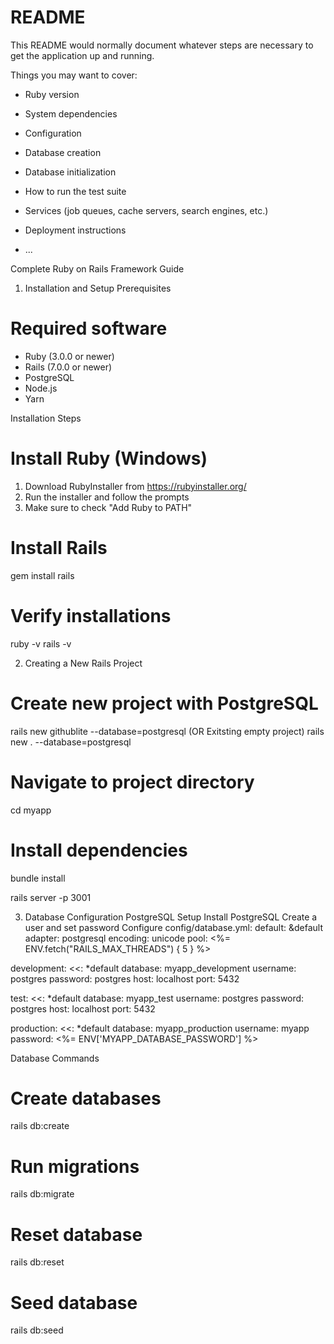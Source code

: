 # README

This README would normally document whatever steps are necessary to get the
application up and running.

Things you may want to cover:

* Ruby version

* System dependencies

* Configuration

* Database creation

* Database initialization

* How to run the test suite

* Services (job queues, cache servers, search engines, etc.)

* Deployment instructions

* ...


Complete Ruby on Rails Framework Guide


1. Installation and Setup
Prerequisites
# Required software
- Ruby (3.0.0 or newer)
- Rails (7.0.0 or newer)
- PostgreSQL
- Node.js
- Yarn

Installation Steps
# Install Ruby (Windows)
1. Download RubyInstaller from https://rubyinstaller.org/
2. Run the installer and follow the prompts
3. Make sure to check "Add Ruby to PATH"

# Install Rails
gem install rails

# Verify installations
ruby -v
rails -v

2. Creating a New Rails Project
# Create new project with PostgreSQL
rails new githublite --database=postgresql
(OR Exitsting empty project) rails new . --database=postgresql

# Navigate to project directory
cd myapp

# Install dependencies
bundle install

rails server -p 3001

3. Database Configuration
PostgreSQL Setup
Install PostgreSQL
Create a user and set password
Configure config/database.yml:
default: &default
  adapter: postgresql
  encoding: unicode
  pool: <%= ENV.fetch("RAILS_MAX_THREADS") { 5 } %>

development:
  <<: *default
  database: myapp_development
  username: postgres
  password: postgres
  host: localhost
  port: 5432

test:
  <<: *default
  database: myapp_test
  username: postgres
  password: postgres
  host: localhost
  port: 5432

production:
  <<: *default
  database: myapp_production
  username: myapp
  password: <%= ENV['MYAPP_DATABASE_PASSWORD'] %>

Database Commands
# Create databases
rails db:create

# Run migrations
rails db:migrate

# Reset database
rails db:reset

# Seed database
rails db:seed
